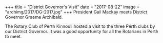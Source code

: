 +++
title = "District Governor's Visit"
date = "2017-08-22"
image = "archimg/2017/DG-2017.jpg"
+++
President Gail Mackay meets District Governor Graeme Archibald.

The Rotary Club of Perth Kinnoull hosted a visit to the three Perth clubs by our District Governor. It was a good opportunity for all the Rotarians in Perth to meet.